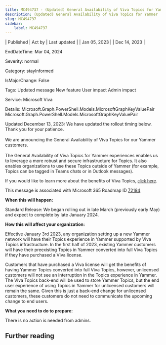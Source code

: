 ```yaml
---
title: MC494737 - (Updated) General Availability of Viva Topics for Yammer
description: (Updated) General Availability of Viva Topics for Yammer
slug: MC494737
sidebar:
    label: MC494737
---
```



| Published | Act by | Last updated |
| Jan 05, 2023 |  | Dec 14, 2023 |

EndDateTime: Mar 04, 2024

Severity: normal

Category: stayInformed

IsMajorChange: False

Tags: Updated message New feature User impact Admin impact

Service: Microsoft Viva

Details: Microsoft.Graph.PowerShell.Models.MicrosoftGraphKeyValuePair Microsoft.Graph.PowerShell.Models.MicrosoftGraphKeyValuePair

<p style="">Updated December 13, 2023: We have updated the rollout timing below. Thank you for your patience.&nbsp;</p><p style="font-size: larger;"><span style="font-size: 14px;">We are announcing the General Availability of Viva Topics for our Yammer customers.</span><br></p><p>The General Availability of Viva Topics for Yammer experiences enables us to leverage a more robust and secure infrastructure for Topics. It also enables organizations to use these Topics outside of Yammer (for example, Topics can be tagged in Teams chats or in Outlook messages).
</p><p>If you would like to learn more about the benefits of Viva Topics, <a href="https://learn.microsoft.com/en-us/viva/topics/" target="_blank" style="background-color: rgb(255, 255, 255); font-family: sans-serif; font-weight: 400;">click here</a>.<br></p><p>This message is associated with Microsoft 365 Roadmap ID <a href="https://www.microsoft.com/microsoft-365/roadmap?filters=&amp;searchterms=72184" target="_blank">72184</a></p>
<p><b>When this will happen:</b></p><p>Standard Release: We began rolling out in late March (previously early May) and expect to complete by late January 2024.<br></p>

<p><b>How this will affect your organization:</b></p>

<p>Effective January 3rd 2023, any organization setting up a new Yammer network will have their Topics experience in Yammer supported by Viva Topics infrastructure. In the first half of 2023, existing Yammer customers will have their preexisting Topics in Yammer converted into full Viva Topics if they have purchased a Viva license.</p><p>Customers that have purchased a Viva license will get the benefits of having Yammer Topics converted into full Viva Topics, however, unlicensed customers will not see an interruption in the Topics experience in Yammer. The Viva Topics back-end will be used to store Yammer Topics, but the end user experience of using Topics in Yammer for unlicensed customers will remain the same. Given this is just a back-end change for unlicensed customers, these customers do not need to communicate the upcoming change to end users.&nbsp;</p>
<p><b>What you need to do to prepare:</b></p>
<p>There is no action is needed from admins.</p>

## Further reading
